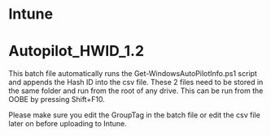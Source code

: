 # Intune

# Autopilot_HWID_1.2
This batch file automatically runs the Get-WindowsAutoPilotInfo.ps1 script and appends the Hash ID into the csv file.
These 2 files need to be stored in the same folder and run from the root of any drive.
This can be run from the OOBE by pressing Shift+F10.

Please make sure you edit the GroupTag in the batch file or edit the csv file later on before uploading to Intune.

